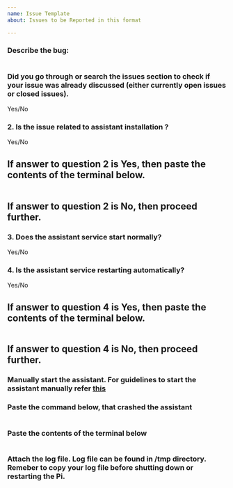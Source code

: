 ```yaml
---
name: Issue Template
about: Issues to be Reported in this format

---
```


### Describe the bug:
```

```


### Did you go through or search the issues section to check if your issue was already discussed (either currently open issues or closed issues).
Yes/No

### 2. Is the issue related to assistant installation ?
Yes/No

## If answer to question 2 is Yes, then paste the contents of the terminal below.

```

```

## If answer to question 2 is No, then proceed further.
### 3. Does the assistant service start normally?
Yes/No

### 4. Is the assistant service restarting automatically?
Yes/No

## If answer to question 4 is Yes, then paste the contents of the terminal below.

```

```

## If answer to question 4 is No, then proceed further.
### Manually start the assistant. For guidelines to start the assistant manually refer [this](https://github.com/shivasiddharth/GassistPi#manually-start-the-assistant)

### Paste the command below, that crashed the assistant
```

```

### Paste the contents of the terminal below
```

```

### Attach the log file. Log file can be found in /tmp directory. Remeber to copy your log file before shutting down or restarting the Pi.
